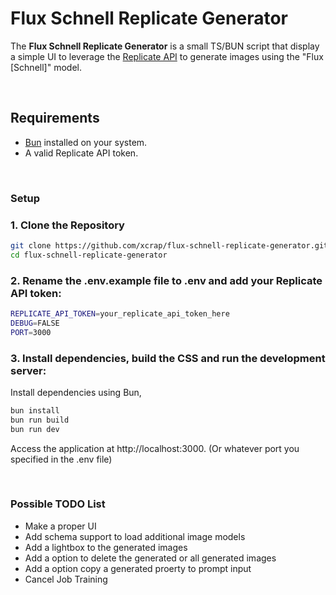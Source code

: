 # Flux Schnell Replicate Generator
The **Flux Schnell Replicate Generator** is a small TS/BUN script that display a simple UI to leverage the [Replicate API](https://replicate.com/) to generate images using the "Flux [Schnell]" model.

&nbsp;
## Requirements
- [Bun](https://bun.sh/) installed on your system.
- A valid Replicate API token.

&nbsp;
### Setup
### 1. Clone the Repository
```bash
git clone https://github.com/xcrap/flux-schnell-replicate-generator.git
cd flux-schnell-replicate-generator
```
### 2. Rename the .env.example file to .env and add your Replicate API token:
```bash
REPLICATE_API_TOKEN=your_replicate_api_token_here
DEBUG=FALSE
PORT=3000
```

### 3. Install dependencies, build the CSS and run the development server:
Install dependencies using Bun,
```bash
bun install
bun run build
bun run dev
```

Access the application at http://localhost:3000. (Or whatever port you specified in the .env file)

&nbsp;
### Possible TODO List
- Make a proper UI
- Add schema support to load additional image models
- Add a lightbox to the generated images
- Add a option to delete the generated or all generated images
- Add a option copy a generated proerty to prompt input
- Cancel Job Training
